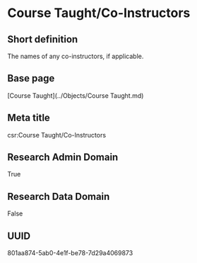 # Course Taught/Co-Instructors
## Short definition
The names of any co-instructors, if applicable.
## Base page
[Course Taught](../Objects/Course Taught.md)
## Meta title
csr:Course Taught/Co-Instructors
## Research Admin Domain
True
## Research Data Domain
False
## UUID
801aa874-5ab0-4e1f-be78-7d29a4069873
